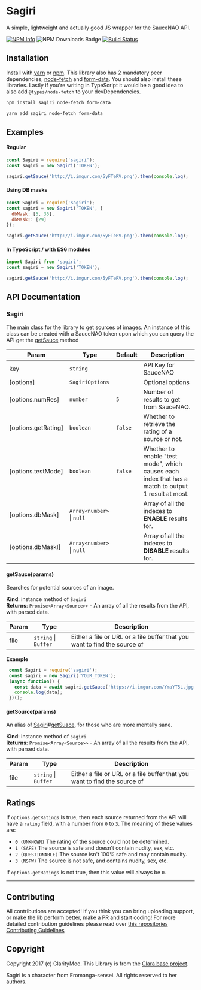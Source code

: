 # Sagiri
A simple, lightweight and actually good JS wrapper for the SauceNAO API.

[![NPM Info](https://nodei.co/npm/sagiri.png)](https://npmjs.org/package/sagiri)
![NPM Downloads Badge](https://img.shields.io/npm/dm/sagiri.svg)
[![Build Status](https://travis-ci.com/ClarityCafe/Sagiri.svg?branch=master)](https://travis-ci.com/ClarityCafe/Sagiri)

## Installation

Install with [yarn](https://yarnpkg.com) or [npm](https://www.npmjs.com/).
This library also has 2 mandatory peer dependencies, [node-fetch](https://www.npmjs.com/package/node-fetch) and [form-data](https://www.npmjs.com/package/form-data).
You should also install these libraries.
Lastly if you're writing in TypeScript it would be a good idea to also add `@types/node-fetch` to your devDependencies.

```sh
npm install sagiri node-fetch form-data

yarn add sagiri node-fetch form-data
```

## Examples

#### Regular
```js
const Sagiri = require('sagiri');
const sagiri = new Sagiri('TOKEN');

sagiri.getSauce('http://i.imgur.com/5yFTeRV.png').then(console.log);
```

#### Using DB masks
```js
const Sagiri = require('sagiri');
const sagiri = new Sagiri('TOKEN', {
  dbMask: [5, 35],
  dbMaskI: [29]
});

sagiri.getSauce('http://i.imgur.com/5yFTeRV.png').then(console.log);
```

#### In TypeScript / with ES6 modules
```ts
import Sagiri from 'sagiri';
const sagiri = new Sagiri('TOKEN');

sagiri.getSauce('http://i.imgur.com/5yFTeRV.png').then(console.log);
```

## API Documentation

### Sagiri
The main class for the library to get sources of images.
An instance of this class can be created with a SauceNAO token upon which you can query the API get the [getSauce](getSauce) method


| Param | Type | Default | Description |
| --- | --- | --- | --- |
| key | <code>string</code> |  | API Key for SauceNAO |
| [options] | <code>SagiriOptions</code> |  | Optional options |
| [options.numRes] | <code>number</code> | <code>5</code> | Number of results to get from SauceNAO. |
| [options.getRating] | <code>boolean</code> | <code>false</code> | Whether to retrieve the rating of a source or not. |
| [options.testMode] | <code>boolean</code> | <code>false</code> | Whether to enable "test mode", which causes each index that has a match to output 1 result at most. |
| [options.dbMask] | <code>Array&lt;number&gt;</code> \| <code>null</code> | <code></code> | Array of all the indexes to **ENABLE** results for. |
| [options.dbMaskI] | <code>Array&lt;number&gt;</code> \| <code>null</code> | <code></code> | Array of all the indexes to **DISABLE** results for. |

#### getSauce(params)
Searches for potential sources of an image.

**Kind**: instance method of <code>Sagiri</code>  
**Returns**: <code>Promise&lt;Array&lt;Source&gt;&gt;</code> - An array of all the results from the API, with parsed data.  

| Param | Type | Description |
| --- | --- | --- |
| file | <code>string</code> \| <code>Buffer</code> | Either a file or URL or a file buffer that you want to find the source of |

**Example**  
```ts
 const Sagiri = require('sagiri');
 const sagiri = new Sagiri('YOUR_TOKEN');
 (async function() {
   const data = await sagiri.getSauce('https://i.imgur.com/YmaYT5L.jpg');
   console.log(data);
 })();
```
#### getSource(params)
An alias of [Sagiri](Sagiri)#[getSuace](getSuace), for those who are more mentally sane.

**Kind**: instance method of <code>sagiri</code>  
**Returns**: <code>Promise&lt;Array&lt;Source&gt;&gt;</code> - An array of all the results from the API, with parsed data.  

| Param | Type | Description |
| --- | --- | --- |
| file | <code>string</code> \| <code>Buffer</code> | Either a file or URL or a file buffer that you want to find the source of |


## Ratings
If `options.getRatings` is true, then each source returned from the API will have a `rating` field, with a number from `0` to `3`.
The meaning of these values are:
 - `0 (UNKNOWN)` The rating of the source could not be determined.
 - `1 (SAFE)` The source is safe and doesn't contain nudity, sex, etc.
 - `2 (QUESTIONABLE)` The source isn't 100% safe and may contain nudity.
 - `3 (NSFW)` The source is not safe, and contains nudity, sex, etc.

If `options.getRatings` is not true, then this value will always be `0`.

* * *

## Contributing

All contributions are accepted! If you think you can bring uploading support, or make the lib perform better, make a PR and start coding!
For more detailed contribution guidelines please read over [this repositories Contributing Guidelines](https://github.com/ClarityCafe/Sagiri/blob/master/.github/CONTRIBUTING.md)

## Copyright

Copyright 2017 (c) ClarityMoe. This Library is from the [Clara base project](https://github.com/ClarityCafe/Clara).

Sagiri is a character from Eromanga-sensei. All rights reserved to her authors.
